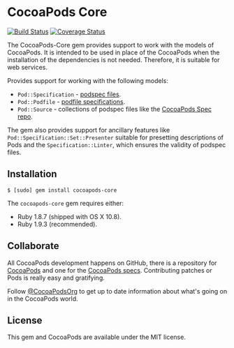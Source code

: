 # CocoaPods Core

[![Build Status](https://travis-ci.org/CocoaPods/Core.png?branch=master)](https://travis-ci.org/CocoaPods/Core)
[![Coverage Status](https://coveralls.io/repos/CocoaPods/Core/badge.png?branch=master)](https://coveralls.io/r/CocoaPods/Core)

The CocoaPods-Core gem provides support to work with the models of CocoaPods.
It is intended to be used in place of the CocoaPods when the installation
of the dependencies is not needed. Therefore, it is suitable for web services.

Provides support for working with the following models:

- `Pod::Specification` - [podspec files](http://cocoapods.github.com/specification.html).
- `Pod::Podfile` - [podfile specifications](http://cocoapods.github.com/podfile.html).
- `Pod::Source` - collections of podspec files like the [CocoaPods Spec repo](https://github.com/CocoaPods/Specs).

The gem also provides support for ancillary features like
`Pod::Specification::Set::Presenter` suitable for presetting descriptions of
Pods and the `Specification::Linter`, which ensures the validity of podspec
files.

## Installation

```
$ [sudo] gem install cocoapods-core
```

The `cocoapods-core` gem requires either:

- Ruby 1.8.7 (shipped with OS X 10.8).
- Ruby 1.9.3 (recommended).

## Collaborate

All CocoaPods development happens on GitHub, there is a repository for
[CocoaPods](https://github.com/CocoaPods/CocoaPods) and one for the [CocoaPods
specs](https://github.com/CocoaPods/Specs). Contributing patches or Pods is
really easy and gratifying.

Follow [@CocoaPodsOrg](http://twitter.com/CocoaPodsOrg) to get up to date
information about what's going on in the CocoaPods world.

## License

This gem and CocoaPods are available under the MIT license.
